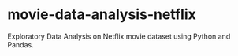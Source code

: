 # movie-data-analysis-netflix
Exploratory Data Analysis on Netflix movie dataset using Python and Pandas.
